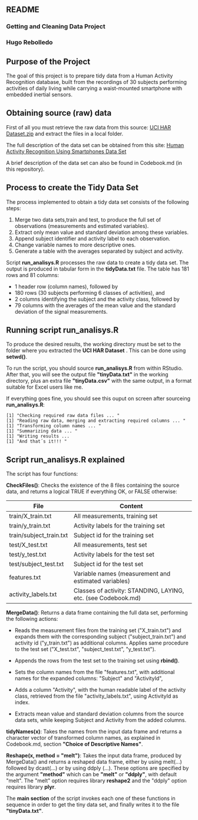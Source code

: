 ## README 
### Getting and Cleaning Data Project
### Hugo Rebolledo

## Purpose of the Project

The goal of this project is to prepare tidy data from a Human Activity Recognition database, built from the recordings of 30 subjects performing activities of daily living while carrying a waist-mounted smartphone with embedded inertial sensors.

## Obtaining source (raw) data

First of all you must retrieve the raw data from this source:
	[UCI HAR Dataset.zip](https://d396qusza40orc.cloudfront.net/getdata/projectfiles/UCI%20HAR%20Dataset.zip) 
and extract the files in a local folder.

The full description of the data set can be obtained from this site:
	[Human Activity Recognition Using Smartphones Data Set](http://archive.ics.uci.edu/ml/datasets/Human+Activity+Recognition+Using+Smartphones)

A brief description of the data set can also be found in Codebook.md (in this repository).

## Process to create the Tidy Data Set ###

The process implemented to obtain a tidy data set consists of the following steps:

1. Merge two data sets,train and test, to produce the full set of  observations (measurements and estimated variables).
2. Extract only mean value and standard deviation among these variables.
2. Append subject identifier and activity label to each observation.
3. Change variable names to more descriptive ones.
4. Generate a table with the averages separated by subject and activity.

Script **run_analisys.R** processes the raw data to create a tidy data set. The output is produced in tabular form in the **tidyData.txt** file. The table has 181 rows and 81 columns:

-  1 header row (column names), followed by
-  180 rows (30 subjects performing 6 classes of activities), and
-  2 columns identifying the subject and the activity class, followed by
-  79 columns with the averages of the mean value and the standard deviation of the signal measurements.

## Running script run_analisys.R ###

To produce the desired results, the working directory must be set to the folder where you extracted the **UCI HAR Dataset** . This can be done using **setwd()**.

To run the script, you should source **run_analisys.R** from within RStudio. After that, you will see the output file **"tinyData.txt"** in the working directory, plus an extra file **"tinyData.csv"** with the same output, in a format suitable for Excel users like me.

If everything goes fine, you should see this ouput on screen after sourceing  **run_analisys.R**:

    [1] "Checking required raw data files ... "
    [1] "Reading raw data, merging and extracting required columns ... "
    [1] "Transforming column names ... "
    [1] "Summarizing data ... "
    [1] "Writing results ... 
    [1] "And that´s it!!! "

## Script run_analisys.R explained ###

The script has four functions:

**CheckFiles()**: Checks the existence of the 8 files containing the source data, and returns a logical TRUE if everything OK, or FALSE otherwise:

| File                    | Content                                                      |
|-------------------------|---------------------------------------------------------------|
| train/X_train.txt       | All measurements, training set                                |
| train/y_train.txt       | Activity labels for the training set                          |
| train/subject_train.txt | Subject id for the training set                               |
| test/X_test.txt         | All measurements, test set                                    |
| test/y_test.txt         | Activity labels for the test set                              |
| test/subject_test.txt   | Subject id for the test set                                   |
| features.txt            | Variable names (measurement and estimated variables)          |
| activity_labels.txt     | Classes of activity: STANDING, LAYING, etc. (see Codebook.md) |

**MergeData()**: Returns a data frame containing the full data set, performing the following actions:
 
- Reads the measurement files from the training set ("X\_train.txt") and expands them with the corresponding subject ("subject\_train.txt") and activity id ("y\_train.txt") as additional columns. Applies same procedure to the test set ("X\_test.txt", "subject\_test.txt", "y\_test.txt").

- Appends the rows from the test set to the training set using **rbind()**.

- Sets the column names from the file "features.txt", with additional names for the expanded columns: "Subject" and "ActivityId",

- Adds a column "Activity", with the human readable label of the activity class, retrieved from the file "activity_labels.txt", using ActivityId as index.

- Extracts mean value and standard deviation columns from the source data sets, while keeping Subject and Activity from the added columns.

**tidyNames(x)**: Takes the names from the input data frame and returns a character vector of transformed column names, as explained in Codebook.md, section **"Choice of Descriptive Names"**.

**Reshape(x, method = "melt")**: Takes the input data frame, produced by MergeData() and returns a reshaped data frame, either by using melt(...) followed by dcast(...) or by using ddply (...). These options are specified by the argument **"method"** which can be **"melt"** or **"ddply"**, with default "melt". The "melt" option requires library **reshape2**  and the "ddply" option requires library **plyr**.

The **main section** of the script invokes each one of these functions in sequence in order to get the tiny data set, and finally writes it to the file **"tinyData.txt"**.



 






